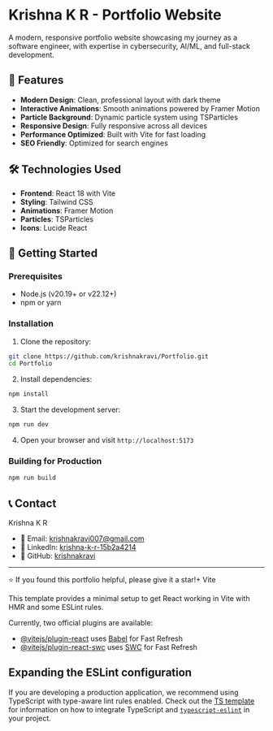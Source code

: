 # Krishna K R - Portfolio Website

A modern, responsive portfolio website showcasing my journey as a software engineer, with expertise in cybersecurity, AI/ML, and full-stack development.

## 🚀 Features

- **Modern Design**: Clean, professional layout with dark theme
- **Interactive Animations**: Smooth animations powered by Framer Motion
- **Particle Background**: Dynamic particle system using TSParticles
- **Responsive Design**: Fully responsive across all devices
- **Performance Optimized**: Built with Vite for fast loading
- **SEO Friendly**: Optimized for search engines

## 🛠️ Technologies Used

- **Frontend**: React 18 with Vite
- **Styling**: Tailwind CSS
- **Animations**: Framer Motion
- **Particles**: TSParticles
- **Icons**: Lucide React

## 🚀 Getting Started

### Prerequisites
- Node.js (v20.19+ or v22.12+)
- npm or yarn

### Installation

1. Clone the repository:
```bash
git clone https://github.com/krishnakravi/Portfolio.git
cd Portfolio
```

2. Install dependencies:
```bash
npm install
```

3. Start the development server:
```bash
npm run dev
```

4. Open your browser and visit `http://localhost:5173`

### Building for Production

```bash
npm run build
```

## 📞 Contact

Krishna K R
- 📧 Email: krishnakravi007@gmail.com
- 🔗 LinkedIn: [krishna-k-r-15b2a4214](https://www.linkedin.com/in/krishna-k-r-15b2a4214/)
- 🐙 GitHub: [krishnakravi](https://github.com/krishnakravi)

---

⭐ If you found this portfolio helpful, please give it a star!+ Vite

This template provides a minimal setup to get React working in Vite with HMR and some ESLint rules.

Currently, two official plugins are available:

- [@vitejs/plugin-react](https://github.com/vitejs/vite-plugin-react/blob/main/packages/plugin-react) uses [Babel](https://babeljs.io/) for Fast Refresh
- [@vitejs/plugin-react-swc](https://github.com/vitejs/vite-plugin-react/blob/main/packages/plugin-react-swc) uses [SWC](https://swc.rs/) for Fast Refresh

## Expanding the ESLint configuration

If you are developing a production application, we recommend using TypeScript with type-aware lint rules enabled. Check out the [TS template](https://github.com/vitejs/vite/tree/main/packages/create-vite/template-react-ts) for information on how to integrate TypeScript and [`typescript-eslint`](https://typescript-eslint.io) in your project.

